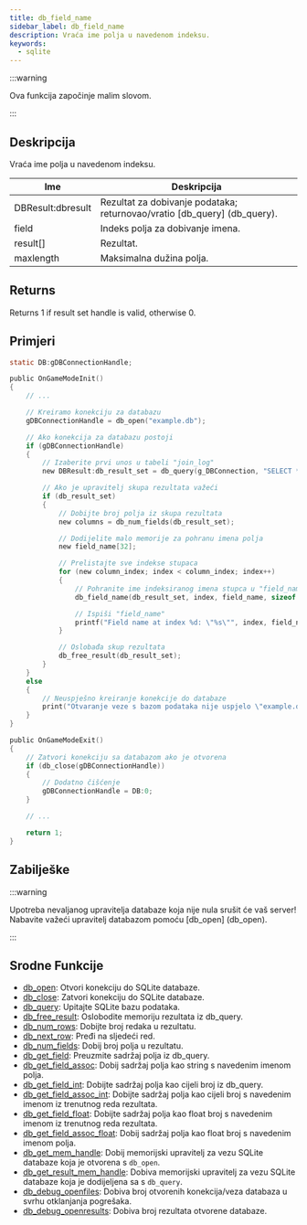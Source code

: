 ```yaml
---
title: db_field_name
sidebar_label: db_field_name
description: Vraća ime polja u navedenom indeksu.
keywords:
  - sqlite
---
```


:::warning

Ova funkcija započinje malim slovom.

:::

## Deskripcija

Vraća ime polja u navedenom indeksu.

| Ime               | Deskripcija                                                              |
| ----------------- | ------------------------------------------------------------------------ |
| DBResult:dbresult | Rezultat za dobivanje podataka; returnovao/vratio [db_query] (db_query). |
| field             | Indeks polja za dobivanje imena.                                         |
| result[]          | Rezultat.                                                                |
| maxlength         | Maksimalna dužina polja.                                                 |

## Returns

Returns 1 if result set handle is valid, otherwise 0.

## Primjeri

```c
static DB:gDBConnectionHandle;

public OnGameModeInit()
{
    // ...

    // Kreiramo konekciju za databazu
    gDBConnectionHandle = db_open("example.db");

    // Ako konekcija za databazu postoji
    if (gDBConnectionHandle)
    {
        // Izaberite prvi unos u tabeli "join_log"
        new DBResult:db_result_set = db_query(g_DBConnection, "SELECT * FROM `join_log` LIMIT 1");

        // Ako je upravitelj skupa rezultata važeći
        if (db_result_set)
        {
            // Dobijte broj polja iz skupa rezultata
            new columns = db_num_fields(db_result_set);

            // Dodijelite malo memorije za pohranu imena polja
            new field_name[32];

            // Prelistajte sve indekse stupaca
            for (new column_index; index < column_index; index++)
            {
                // Pohranite ime indeksiranog imena stupca u "field_name"
                db_field_name(db_result_set, index, field_name, sizeof field_name);

                // Ispiši "field_name"
                printf("Field name at index %d: \"%s\"", index, field_name);
            }

            // Oslobađa skup rezultata
            db_free_result(db_result_set);
        }
    }
    else
    {
        // Neuspješno kreiranje konekcije do databaze
        print("Otvaranje veze s bazom podataka nije uspjelo \"example.db\".");
    }
}

public OnGameModeExit()
{
    // Zatvori konekciju sa databazom ako je otvorena
    if (db_close(gDBConnectionHandle))
    {
        // Dodatno čišćenje
        gDBConnectionHandle = DB:0;
    }

    // ...

    return 1;
}
```

## Zabilješke

:::warning

Upotreba nevaljanog upravitelja databaze koja nije nula srušit će vaš server! Nabavite važeći upravitelj databazom pomoću [db_open] (db_open).

:::

## Srodne Funkcije

- [db_open](db_open): Otvori konekciju do SQLite databaze.
- [db_close](b_close): Zatvori konekciju do SQLite databaze.
- [db_query](db_query): Upitajte SQLite bazu podataka.
- [db_free_result](db_free_result): Oslobodite memoriju rezultata iz db_query.
- [db_num_rows](db_num_rows): Dobijte broj redaka u rezultatu.
- [db_next_row](db_next_row): Pređi na sljedeći red.
- [db_num_fields](db_num_fields): Dobij broj polja u rezultatu.
- [db_get_field](db_get_field): Preuzmite sadržaj polja iz db_query.
- [db_get_field_assoc](db_get_field_assoc): Dobij sadržaj polja kao string s navedenim imenom polja.
- [db_get_field_int](db_get_field_int): Dobijte sadržaj polja kao cijeli broj iz db_query.
- [db_get_field_assoc_int](db_get_field_assoc_int): Dobijte sadržaj polja kao cijeli broj s navedenim imenom iz trenutnog reda rezultata.
- [db_get_field_float](db_get_field_float): Dobijte sadržaj polja kao float broj s navedenim imenom iz trenutnog reda rezultata.
- [db_get_field_assoc_float](db_get_field_assoc_float): Dobij sadržaj polja kao float broj s navedenim imenom polja.
- [db_get_mem_handle](db_get_mem_handle): Dobij memorijski upravitelj za vezu SQLite databaze koja je otvorena s `db_open`.
- [db_get_result_mem_handle](db_get_result_mem_handle): Dobiva memorijski upravitelj za vezu SQLite databaze koja je dodijeljena sa s `db_query`.
- [db_debug_openfiles](db_debug_openfiles): Dobiva broj otvorenih konekcija/veza databaza u svrhu otklanjanja pogrešaka.
- [db_debug_openresults](db_debug_openresults): Dobiva broj rezultata otvorene databaze.
